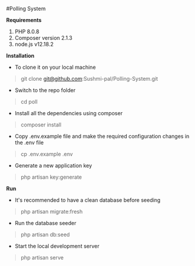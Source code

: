 #Polling System

**Requirements**
1. PHP 8.0.8
2. Composer version 2.1.3
3. node.js v12.18.2

**Installation**
- To clone it on your local machine
>git clone git@github.com:Sushmi-pal/Polling-System.git

- Switch to the repo folder
>cd poll

- Install all the dependencies using composer
>composer install

- Copy .env.example file and make the required configuration changes in the .env file
>cp .env.example .env

- Generate a new application key
>php artisan key:generate

**Run**
- It's recommended to have a clean database before seeding
>php artisan migrate:fresh

- Run the database seeder
>php artisan db:seed

- Start the local development server
>php artisan serve
